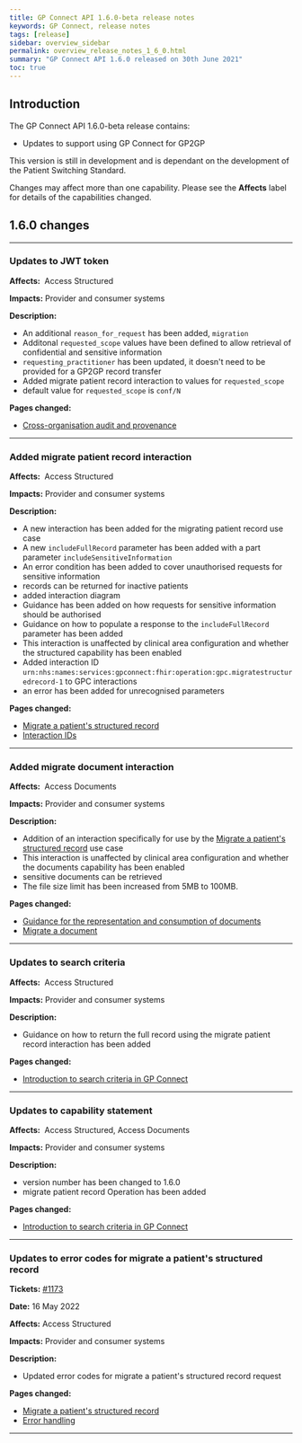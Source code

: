 ```yaml
---
title: GP Connect API 1.6.0-beta release notes
keywords: GP Connect, release notes
tags: [release]
sidebar: overview_sidebar
permalink: overview_release_notes_1_6_0.html
summary: "GP Connect API 1.6.0 released on 30th June 2021"
toc: true
---
```


## Introduction ##

The GP Connect API 1.6.0-beta release contains:

- Updates to support using GP Connect for GP2GP

This version is still in development and is dependant on the development of the Patient Switching Standard.  

Changes may affect more than one capability.  Please see the **Affects** label for details of the capabilities changed.

## 1.6.0 changes ##

---

### Updates to JWT token
**Affects:**&nbsp; Access Structured

**Impacts:** Provider and consumer systems

**Description:**

- An additional `reason_for_request` has been added, `migration`
- Additonal `requested_scope` values have been defined to allow retrieval of confidential and sensitive information
- `requesting_practitioner` has been updated, it doesn't need to be provided for a GP2GP record transfer
- Added migrate patient record interaction to values for `requested_scope`
- default value for `requested_scope` is `conf/N`

**Pages changed:**

- [Cross-organisation audit and provenance](integration_cross_organisation_audit_and_provenance.html)

---

### Added migrate patient record interaction
**Affects:**&nbsp; Access Structured

**Impacts:** Provider and consumer systems

**Description:**

- A new interaction has been added for the migrating patient record use case
- A new `includeFullRecord` parameter has been added with a part parameter `includeSensitiveInformation`
- An error condition has been added to cover unauthorised requests for sensitive information
- records can be returned for inactive patients
- added interaction diagram
- Guidance has been added on how requests for sensitive information should be authorised
- Guidance on how to populate a response to the `includeFullRecord` parameter has been added
- This interaction is unaffected by clinical area configuration and whether the structured capability has been enabled
- Added interaction ID `urn:nhs:names:services:gpconnect:fhir:operation:gpc.migratestructuredrecord-1` to GPC interactions
- an error has been added for unrecognised parameters


**Pages changed:**

- [Migrate a patient's structured record](accessrecord_structured_development_migrate_patient_record.html)
- [Interaction IDs](integration_interaction_ids.html)

---

### Added migrate document interaction

**Affects:**&nbsp; Access Documents

**Impacts:** Provider and consumer systems

**Description:**

- Addition of an interaction specifically for use by the [Migrate a patient's structured record](accessrecord_structured_development_migrate_patient_record.html) use case
- This interaction is unaffected by clinical area configuration and whether the documents capability has been enabled
- sensitive documents can be retrieved
- The file size limit has been increased from 5MB to 100MB.

**Pages changed:**

- [Guidance for the representation and consumption of documents](access_documents_development_documents_guidance.html#file-size-of-the-document)
- [Migrate a document](access_documents_development_migrate_patient_documents.html)

---

### Updates to search criteria
**Affects:**&nbsp; Access Structured

**Impacts:** Provider and consumer systems

**Description:**

- Guidance on how to return the full record using the migrate patient record interaction has been added

**Pages changed:**

- [Introduction to search criteria in GP Connect](accessrecord_structured_development_search.html)

---

### Updates to capability statement
**Affects:**&nbsp; Access Structured, Access Documents

**Impacts:** Provider and consumer systems

**Description:**

- version number has been changed to 1.6.0
- migrate patient record Operation has been added


**Pages changed:**

- [Introduction to search criteria in GP Connect](accessrecord_structured_development_search.html)

---

### Updates to error codes for migrate a patient's structured record
**Tickets:** [#1173](https://github.com/nhsconnect/gpconnect/issues/1173)

**Date:** 16 May 2022

**Affects:** Access Structured

**Impacts:** Provider and consumer systems

**Description:**

- Updated error codes for migrate a patient's structured record request

**Pages changed:**

- [Migrate a patient's structured record](accessrecord_structured_development_migrate_patient_record.html#error-handling)
- [Error handling](development_fhir_error_handling_guidance.html)

---
